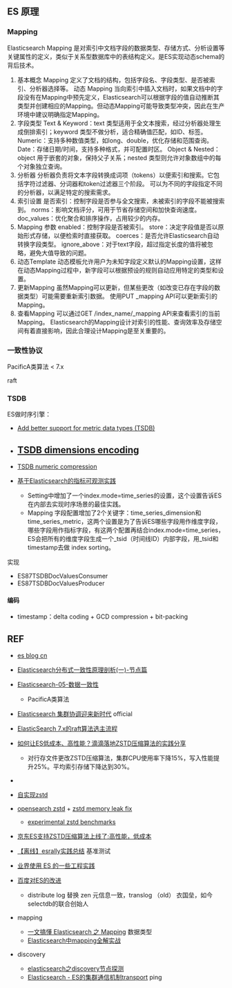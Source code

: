 
## ES 原理


### Mapping

Elasticsearch Mapping 是对索引中文档字段的数据类型、存储方式、分析设置等关键属性的定义，类似于关系型数据库中的表结构定义。是ES实现动态schema的背后技术。

1. 基本概念
Mapping 定义了文档的结构，包括字段名、字段类型、是否被索引、分析器选择等。
动态 Mapping 当向索引中插入文档时，如果文档中的字段没有在Mapping中预先定义，Elasticsearch可以根据字段的值自动推断其类型并创建相应的Mapping。但动态Mapping可能导致类型冲突，因此在生产环境中建议明确指定Mapping。
2. 字段类型
Text & Keyword：text 类型适用于全文本搜索，经过分析器处理生成倒排索引；keyword 类型不做分析，适合精确值匹配，如ID、标签。
Numeric：支持多种数值类型，如long、double，优化存储和范围查询。
Date：存储日期/时间，支持多种格式，并可配置时区。
Object & Nested：object 用于嵌套的对象，保持父子关系；nested 类型则允许对象数组中的每个对象独立查询。
3. 分析器
分析器负责将文本字段转换成词项（tokens）以便索引和搜索。它包括字符过滤器、分词器和token过滤器三个阶段。
可以为不同的字段指定不同的分析器，以满足特定的搜索需求。
4. 索引设置
是否索引：控制字段是否参与全文搜索，未被索引的字段不能被搜索到。
norms：影响文档评分，可用于节省存储空间和加快查询速度。
doc_values：优化聚合和排序操作，占用较少的内存。
5. Mapping 参数
enabled：控制字段是否被索引。
store：决定字段值是否以原始形式存储，以便检索时直接获取。
coerces：是否允许Elasticsearch自动转换字段类型。
ignore_above：对于text字段，超过指定长度的值将被忽略，避免大值导致的问题。
6. 动态Template
动态模板允许用户为未知字段定义默认的Mapping设置，这样在动态Mapping过程中，新字段可以根据预设的规则自动应用特定的类型和设置。
7. 更新Mapping
虽然Mapping可以更新，但某些更改（如改变已存在字段的数据类型）可能需要重新索引数据。
使用PUT _mapping API可以更新索引的Mapping。
8. 查看Mapping
可以通过GET /index_name/_mapping API来查看索引的当前Mapping。
Elasticsearch的Mapping设计对索引的性能、查询效率及存储空间有着直接影响，因此合理设计Mapping是至关重要的。




### 一致性协议

PacificA类算法  < 7.x

raft 


### TSDB

ES做时序引擎：

- [Add better support for metric data types (TSDB)](https://github.com/elastic/elasticsearch/issues/74660)
- [TSDB dimensions encoding](https://github.com/elastic/elasticsearch/pull/99747)
    - 
- [TSDB numeric compression](https://github.com/elastic/elasticsearch/pull/92045)

- [基于Elasticsearch的指标可观测实践](https://zhuanlan.zhihu.com/p/562493025)
    - Setting中增加了一个index.mode=time_series的设置，这个设置告诉ES在内部去实现时序场景的最佳实践。
    - Mapping 字段配置增加了2个关键字：time_series_dimension和time_series_metric，这两个设置是为了告诉ES哪些字段用作维度字段，哪些字段用作指标字段，有这两个配置再结合index.mode=time_series，ES会把所有的维度字段生成一个_tsid（时间线ID）内部字段，用_tsid和timestamp去做 index sorting。


实现

- ES87TSDBDocValuesConsumer
- ES87TSDBDocValuesProducer

#### 编码

- timestamp：delta coding + GCD compression + bit-packing



## REF

-  [es blog cn](https://www.elastic.co/cn/blog/)

- [Elasticsearch分布式一致性原理剖析(一)-节点篇](https://developer.aliyun.com/article/797309)
- [Elasticsearch-05-数据一致性](https://www.cnblogs.com/primabrucexu/p/15009955.html)
    - PacificA类算法
- [Elasticsearch 集群协调迎来新时代](https://www.elastic.co/cn/blog/a-new-era-for-cluster-coordination-in-elasticsearch) official
- [ElasticSearch 7.x的raft算法选主流程](https://cloud.tencent.com/developer/article/1826426)

- [如何让ES低成本、高性能？滴滴落地ZSTD压缩算法的实践分享](https://armsword.com/2023/08/11/didi-es-zstd/)
    - 对行存文件更改ZSTD压缩算法，集群CPU使用率下降15%，写入性能提升25%。平均索引存储下降达到30%。
- [](https://github.com/tencentyun/qcloud-documents/blob/master/product/%E5%A4%A7%E6%95%B0%E6%8D%AE%E4%B8%8EAI/Elasticsearch%20Service/ES%E5%86%85%E6%A0%B8%E5%A2%9E%E5%BC%BA/%E5%8E%8B%E7%BC%A9%E7%AE%97%E6%B3%95%E4%BC%98%E5%8C%96.md)

- [自实现zstd](https://github.com/LuXugang/Lucene-7.x-9.x/issues/40)

- [opensearch zstd](https://github.com/opensearch-project/OpenSearch/pull/3577) + [zstd memory leak fix](https://github.com/opensearch-project/OpenSearch/pull/9403)
    - [experimental zstd benchmarks](https://github.com/opensearch-project/OpenSearch/issues/7805)

- [京东ES支持ZSTD压缩算法上线了:高性能，低成本](https://www.cnblogs.com/Jcloud/p/17964961)


- [【离线】esrally实践总结](https://developer.aliyun.com/article/851848) 基准测试

- [业界使用 ES 的一些工程实践](https://www.cnblogs.com/hapjin/p/17892378.html)

- [百度对ES的改进](https://github.com/baidu/Elasticsearch/blob/master/docs/overview.md)
    - distribute log 替换 zen 元信息一致，translog （old） 衣国垒，如今selectdb的联合创始人

- mapping
    - [一文搞懂 Elasticsearch 之 Mapping](https://www.cnblogs.com/wupeixuan/p/12514843.html)  数据类型
    - [Elasticsearch中mapping全解实战](https://www.cnblogs.com/youngdeng/p/12867728.html)



- discovery
    - [elasticsearch之discovery节点探测](https://www.cnblogs.com/Neeo/articles/10945722.html)
    - [Elasticsearch - ES的集群通信机制transport](https://www.cnblogs.com/Neeo/articles/10943474.html)  ping 
